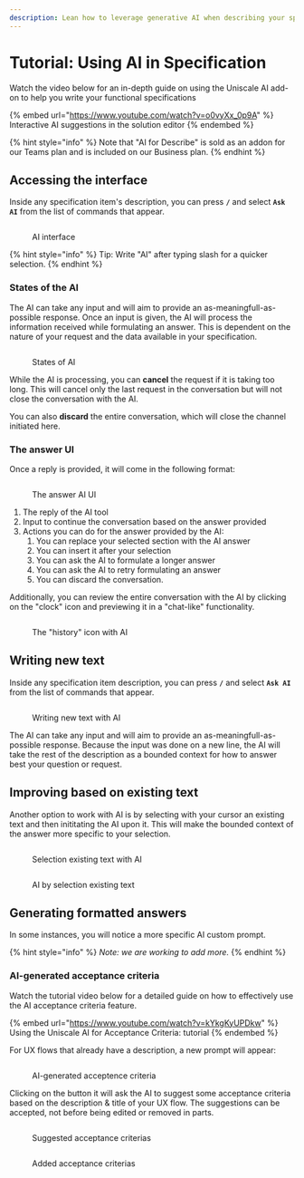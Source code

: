 ```yaml
---
description: Lean how to leverage generative AI when describing your specification.
---
```


# Tutorial: Using AI in Specification

Watch the video below for an in-depth guide on using the Uniscale AI add-on to help you write your functional specifications



{% embed url="https://www.youtube.com/watch?v=o0vyXx_0p9A" %}
Interactive AI suggestions in the solution editor
{% endembed %}

{% hint style="info" %}
Note that "AI for Describe" is sold as an addon for our Teams plan and is included on our Business plan.
{% endhint %}



## Accessing the interface

Inside any specification item's description, you can press **`/`** and select **`Ask AI`** from the list of commands that appear.

<figure><img src="../../../.gitbook/assets/image (3).png" alt=""><figcaption><p>AI interface </p></figcaption></figure>

{% hint style="info" %}
Tip: Write "AI" after typing slash for a quicker selection.&#x20;
{% endhint %}



### States of the AI

The AI can take any input and will aim to provide an as-meaningfull-as-possible response. Once an input is given, the AI will process the information received while formulating an answer. This is dependent on the nature of your request and the data available in your specification.

<figure><img src="../../../.gitbook/assets/image (1) (4).png" alt=""><figcaption><p>States of AI</p></figcaption></figure>

While the AI is processing, you can **cancel** the request if it is taking too long. This will cancel only the last request in the conversation but will not close the conversation with the AI.

You can also **discard** the entire conversation, which will close the channel initiated here.



### The answer UI

Once a reply is provided, it will come in the following format:

<figure><img src="../../../.gitbook/assets/image (2) (2).png" alt=""><figcaption><p>The answer AI UI</p></figcaption></figure>

1. The reply of the AI tool
2. Input to continue the conversation based on the answer provided
3. Actions you can do for the answer provided by the AI:
   1. You can replace your selected section with the AI answer
   2. You can insert it after your selection
   3. You can ask the AI to formulate a longer answer
   4. You can ask the AI to retry formulating an answer
   5. You can discard the conversation.

Additionally, you can review the entire conversation with the AI by clicking on the "clock" icon and previewing it in a "chat-like" functionality.

<figure><img src="../../../.gitbook/assets/image (3) (2).png" alt=""><figcaption><p>The "history" icon with AI</p></figcaption></figure>



## Writing new text

Inside any specification item description, you can press **`/`** and select **`Ask AI`** from the list of commands that appear.&#x20;

<figure><img src="../../../.gitbook/assets/image (4).png" alt=""><figcaption><p>Writing new text with AI</p></figcaption></figure>

The AI can take any input and will aim to provide an as-meaningfull-as-possible response. Because the input was done on a new line, the AI will take the rest of the description as a bounded context for how to answer best your question or request.



## Improving based on existing text

Another option to work with AI is by selecting with your cursor an existing text and then inititating the AI upon it. This will make the bounded context of the answer more specific to your selection.

<figure><img src="../../../.gitbook/assets/CleanShot 2024-04-24 at 07.27.56.png" alt=""><figcaption><p>Selection existing text with AI</p></figcaption></figure>

<figure><img src="../../../.gitbook/assets/CleanShot 2024-04-24 at 07.28.04.png" alt=""><figcaption><p>AI by selection existing text </p></figcaption></figure>



## Generating formatted answers

In some instances, you will notice a more specific AI custom prompt.&#x20;

{% hint style="info" %}
_Note: we are working to add more._
{% endhint %}

### AI-generated acceptance criteria

Watch the tutorial video below for a detailed guide on how to effectively use the AI acceptance criteria feature.



{% embed url="https://www.youtube.com/watch?v=kYkgKyUPDkw" %}
Using the Uniscale AI for Acceptance Criteria: tutorial
{% endembed %}



For UX flows that already have a description, a new prompt will appear:

<figure><img src="../../../.gitbook/assets/CleanShot 2024-04-24 at 07.34.14.png" alt=""><figcaption><p>AI-generated acceptence criteria </p></figcaption></figure>

Clicking on the button it will ask the AI to suggest some acceptance criteria based on the description & title of your UX flow. The suggestions can be accepted, not before being edited or removed in parts.&#x20;

<figure><img src="../../../.gitbook/assets/CleanShot 2024-04-24 at 07.35.42.png" alt=""><figcaption><p>Suggested acceptance criterias</p></figcaption></figure>

<figure><img src="../../../.gitbook/assets/CleanShot 2024-04-24 at 07.35.50.png" alt=""><figcaption><p>Added acceptance criterias</p></figcaption></figure>
